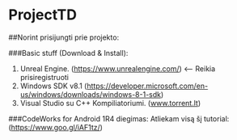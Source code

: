 # ProjectTD

##Norint prisijungti prie projekto:

###Basic stuff (Download & Install):
1. Unreal Engine. (https://www.unrealengine.com/) <-- Reikia prisiregistruoti
2. Windows SDK v8.1 (https://developer.microsoft.com/en-us/windows/downloads/windows-8-1-sdk)
3. Visual Studio su C++ Kompiliatoriumi. (www.torrent.lt)
  
###CodeWorks for Android 1R4 diegimas:
    Atliekam visą šį tutorial: (https://www.goo.gl/iAF1tz/)
